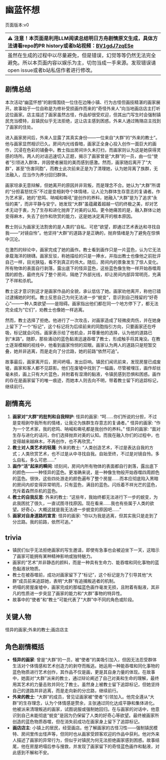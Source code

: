# 幽蓝怀想
页面版本:v0
 

| :warning: 注意！本页面是利用LLM阅读总结明日方舟剧情原文生成，具体方法请看repo的PR history或者b站视频：[BV1gdJ7zqESe](https://www.bilibili.com/video/BV1gdJ7zqESe/)         |
|:----------------------------|
| 虽然在生成的过程中以尽量避免，但是错误，幻觉等等仍然无法完全避免。所以本页面内容以娱乐为主，切勿当成一手来源。发现错误请open issue或者b站私信作者进行修改。|



## 剧情总结
本次活动“幽蓝怀想”的剧情围绕一位住在边陲小镇、行为古怪但画技精湛的画家展开。故事始于一位自称是为修补受损画作而来的“奇怪外来人”向当地画店店主打听这位画家。店主描述了画家虽然古怪，作品却很受欢迎，但其出门写生时会强制镇民充当模特，且镇民似乎无法拒绝，这让店主感到困惑。外来人通过贿赂店主找到了画家的住处。

进入画家房间后，外来人显露了其真实身份——一位来自“大群”的“外来的教士”。他与画家显然相识已久。房间内光线昏暗，画家正全身心投入创作一面巨大的画作，沉浸在色彩的铺叠中。教士指出房间许久未打扫，而画家则认为这是她获得灵感的场所。两人的对话迅速切入正题，揭示了画家曾是“大群”的一员，由一位“使者”引领进入群体，并因使者展现的美而感到感激。然而，画家随后离开了“大群”，甚至“伤害同胞”，而教士此次前来正是为了清理她，认为她背离了族群，无法融入，应当作为养分回归群体。

画家坦承无意辩解，但她离开的原因并非背叛，而是理念不合。她认为“大群”所谓的“分担喜怒忧乐”不过是变相剥夺个体情绪，让人沦为群体生存意志的复诵者。作为艺术家，她的“悲鸣、呐喊和嘶吼”是创作的养料，她融入“大群”是为了追求“永恒的美”，而非平静与安宁。她发现“大群”虽蕴藏着超越一切的终极之美，却对艺术无动于衷，为了生存和进化抛弃了对美的认知。更令她痛苦的是，融入群体让她变得麻木，失去了创作和欣赏的能力，这是她决定离开的根本原因。

教士则认为画家无法割舍的是人类的“自私、可悲”欲望，即通过艺术表达和寻找自我——“对镜自怜”。他坚持“大群”的道路才是正确的，抛弃情绪是为了避免在惊惧中沉沦。

在激烈的辩论中，画家完成了她的画作。教士看到画作只是一片蓝色，认为它无法承载海洋的磅礴。画家反驳，称她描绘的只是一捧水，并指出教士也像他之前批评自己一样，目光狭隘，看不到真正的伟大。随后，房间内的景象发生了惊人变化。所有物体的表面自行剥落，露出底下的怪异蓝色，这些蓝色像生物一样开始吞噬周围的颜色，最终充斥了整个房间，隔绝了外部光线，却让房间内部异常明亮，充满了不祥和杀机。

教士这才意识到这才是画家作品的全貌，承认低估了她。画家劝他离开，称他已错过逮捕她的时机。教士反思自己为何无法进一步“蜕变”，意识到自己残留的“好奇心”——一种人类欲望——是阻碍。画家指出他们都在同一个地方停下了，都无法完全成为“它们”，劝教士也像她一样逃离。

然而，教士选择了拒绝。他进行了一次攻击，对画家造成了轻微皮肉伤，并在她身上留下了一个“标记”，这个标记将为后续前来的同胞指引方向，只要画家还在呼吸，标记就会闪烁。画家表示给了他机会，并尊重他的选择，认为他的道路已到“末路”。随即，那些涌动的蓝色黏液迅速吞噬了教士，形成触手将其淹没。在教士逐渐模糊的视线中，他看到画家怜悯的双眼。画家认为两人的道路只是短暂交叠，她并非逃离，而是走向了分岔路，她的前路“依然可追”。

故事最后，画家离开后，房间坍塌，发出巨响。镇民们闻讯前来，发现房屋已成废墟，画家和客人都不见踪影。他们在废墟中找到了一幅画，尽管被埋压，画作却丝毫未损，画上只有大片蓝色，并附着有湿滑的黏液，令镇民感到恐惧和困惑。画作的存在是画家留下的唯一痕迹，而她本人则去向不明，带着教士留下的追踪标记，继续前行。
## 剧情高光
1.  **画家对“大群”的批判和自我辩护**:
    怪异的画家: “呵......你们所说的分担，不过是变相剥夺我所有的情绪，让我沦为族群生存意志的复诵者。”
    怪异的画家: “作为一个艺术家，我的悲鸣、呐喊和嘶吼都是我创作的养料。”
    怪异的画家: “面对生存与进化的诘问，你们选择抛弃对美的认知。而我在融入你们的过程中，也变得越来越麻木，不再创作，也不再欣赏。”
2.  **教士对人类艺术的轻蔑**:
    外来的教士: “人类创造艺术，不过是表达自我的方式；人类欣赏艺术，也不过是从中寻找自我。自始至终，不过是对镜自怜。多么自私，多么可悲......”
3.  **画作“活”起来的瞬间**:
    顷刻间，房间内所有物体的表面都自行剥落，露出底下的颜色——一种怪异的蓝色。更准确来说，是一种像生物般开始吞噬四周颜色的蓝色。很快，这些四处游走的颜色遍布了整个房屋......而本应彻底陷入黑暗的房间内却变得异常明亮，只有蓝色，满目的蓝色。闪烁着不祥光芒的蓝色，充斥着森然杀机的蓝色。
4.  **教士的自我反思**:
    外来的教士: “这些年，我始终都无法进行下一步的蜕变，为此我困扰了很久，一直试图寻找原因。现在看来......我也有些属于人类的欲望。好奇心，大概这就是我无法进一步蜕变的原因吧......”
5.  **画家对自身道路的宣言**:
    怪异的画家: “你以为我是逃离，但其实我只是走到了分岔路。我的前路，依然可追。”
## trivia
*   镇民们似乎无法拒绝画家的写生邀请，即使有急事也会被迫坐下一天，这暗示了画家可能拥有某种精神影响或独特魅力。
*   画家的“艺术”并非静态的颜料，而是一种具有生命力、能吞噬和同化事物的蓝色黏液状物质。
*   教士在被吞噬前，成功对画家留下了“标记”，这个标记是为了引导其他“大群”成员前来追踪她，表明“大群”有追捕叛逃者的机制。
*   坍塌的房屋废墟中，画家完成的那幅蓝色画作毫发无损，且附着有黏液，其非凡的性质进一步突显了画家的能力和“大群”事物的特异性。
*   故事中的“使者”和“教士”可能代表了“大群”中不同的角色或阶段。
## 关键人物
怪异的画家;外来的教士;画店店主
## 角色剧情概括
-   **怪异的画家**: 曾是“大群”的一员，被“使者”的美吸引加入，但因无法忍受群体生活对个体情感和艺术创造力的剥夺而叛逃。她运用一种能吞噬和同化事物的蓝色物质进行艺术创作，其作品不仅是画，更是其自身力量的体现。在故事中，她面对“大群”派来的教士，通过辩论阐述了自己对美和生命的理解，最终用其艺术的力量击败并同化了教士。虽然身上被教士留下追踪标记，但她坚持自己的道路并非逃离，而是走向新的分岔路，继续前行。
-   **外来的教士**: “大群”的成员，曾见证画家被“使者”引领加入。他完全遵从“大群”的生存理念，认为个体情感是赘余，主张通过同化达成平静和集体进化。他被派来清理叛逃的画家，试图说服或强制她回归。在与画家的对话中，他意识到自己未能彻底“蜕变”是因为仍保留了人类的好奇心等欲望。最终被画家所创造的蓝色物质吞噬，但在消失前成功在画家身上留下了追踪标记。
-   **画店店主**: 小镇上的居民，经营画店。他了解画家的古怪习性——强制镇民模特、房间里传出怪声等，但同时也从画家受顾客欢迎的作品中获利。他对外来人描述了画家的异常行为，但似乎对镇民为何无法拒绝画家感到困惑。故事结尾，他在房屋坍塌后参与搜救，并发现了画家留下的奇怪蓝色画作和黏液，对此感到不解和不安。